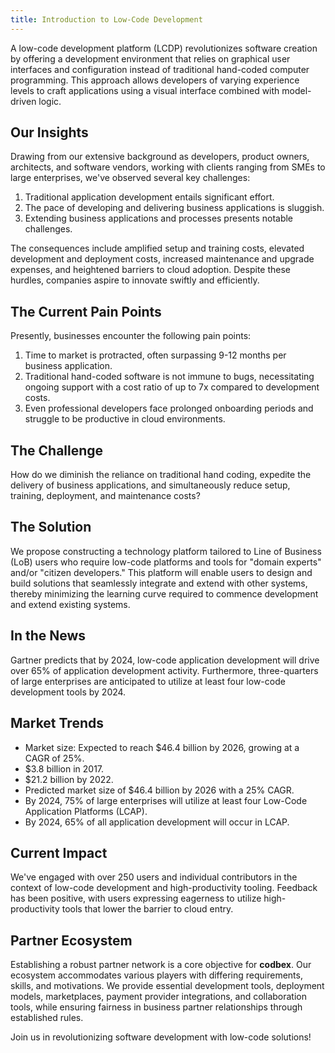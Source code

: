 ```yaml
---
title: Introduction to Low-Code Development
---
```


A low-code development platform (LCDP) revolutionizes software creation by offering a development environment that relies on graphical user interfaces and configuration instead of traditional hand-coded computer programming. This approach allows developers of varying experience levels to craft applications using a visual interface combined with model-driven logic.

## Our Insights

Drawing from our extensive background as developers, product owners, architects, and software vendors, working with clients ranging from SMEs to large enterprises, we've observed several key challenges:

1. Traditional application development entails significant effort.
2. The pace of developing and delivering business applications is sluggish.
3. Extending business applications and processes presents notable challenges.

The consequences include amplified setup and training costs, elevated development and deployment costs, increased maintenance and upgrade expenses, and heightened barriers to cloud adoption. Despite these hurdles, companies aspire to innovate swiftly and efficiently.

## The Current Pain Points

Presently, businesses encounter the following pain points:

1. Time to market is protracted, often surpassing 9-12 months per business application.
2. Traditional hand-coded software is not immune to bugs, necessitating ongoing support with a cost ratio of up to 7x compared to development costs.
3. Even professional developers face prolonged onboarding periods and struggle to be productive in cloud environments.

## The Challenge

How do we diminish the reliance on traditional hand coding, expedite the delivery of business applications, and simultaneously reduce setup, training, deployment, and maintenance costs?

## The Solution

We propose constructing a technology platform tailored to Line of Business (LoB) users who require low-code platforms and tools for "domain experts" and/or "citizen developers." This platform will enable users to design and build solutions that seamlessly integrate and extend with other systems, thereby minimizing the learning curve required to commence development and extend existing systems.

## In the News

Gartner predicts that by 2024, low-code application development will drive over 65% of application development activity. Furthermore, three-quarters of large enterprises are anticipated to utilize at least four low-code development tools by 2024.

## Market Trends

- Market size: Expected to reach $46.4 billion by 2026, growing at a CAGR of 25%.
- $3.8 billion in 2017.
- $21.2 billion by 2022.
- Predicted market size of $46.4 billion by 2026 with a 25% CAGR.
- By 2024, 75% of large enterprises will utilize at least four Low-Code Application Platforms (LCAP).
- By 2024, 65% of all application development will occur in LCAP.

## Current Impact

We've engaged with over 250 users and individual contributors in the context of low-code development and high-productivity tooling. Feedback has been positive, with users expressing eagerness to utilize high-productivity tools that lower the barrier to cloud entry.

## Partner Ecosystem

Establishing a robust partner network is a core objective for __codbex__. Our ecosystem accommodates various players with differing requirements, skills, and motivations. We provide essential development tools, deployment models, marketplaces, payment provider integrations, and collaboration tools, while ensuring fairness in business partner relationships through established rules.

Join us in revolutionizing software development with low-code solutions!
